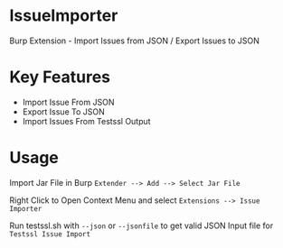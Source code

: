 # IssueImporter
Burp Extension - Import Issues from JSON / Export Issues to JSON

# Key Features
- Import Issue From JSON
- Export Issue To JSON
- Import Issues From Testssl Output

# Usage
Import Jar File in  Burp ``Extender --> Add --> Select Jar File``

Right Click to Open Context Menu and select ``Extensions --> Issue Importer``

Run testssl.sh with ``--json`` or ``--jsonfile`` to get valid JSON Input file for ``Testssl Issue Import``

